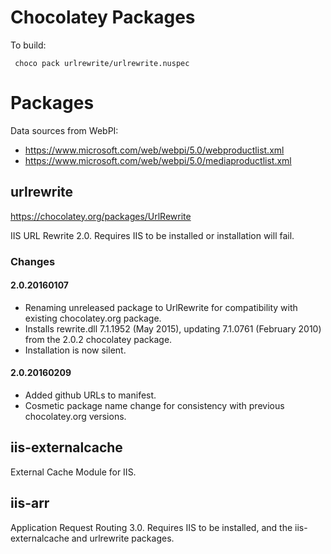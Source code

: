 # Chocolatey Packages

To build:

     choco pack urlrewrite/urlrewrite.nuspec

# Packages

Data sources from WebPI: 
 * https://www.microsoft.com/web/webpi/5.0/webproductlist.xml
 * https://www.microsoft.com/web/webpi/5.0/mediaproductlist.xml

## urlrewrite 

https://chocolatey.org/packages/UrlRewrite

IIS URL Rewrite 2.0. Requires IIS to be installed or installation will fail.

### Changes
#### 2.0.20160107

* Renaming unreleased package to UrlRewrite for compatibility with existing chocolatey.org package. 
* Installs rewrite.dll 7.1.1952 (May 2015), updating 7.1.0761 (February 2010) from the 2.0.2 chocolatey package.
* Installation is now silent.
		 
#### 2.0.20160209

* Added github URLs to manifest.
* Cosmetic package name change for consistency with previous chocolatey.org versions.

## iis-externalcache

External Cache Module for IIS.

## iis-arr

Application Request Routing 3.0. Requires IIS to be installed, and the iis-externalcache and urlrewrite packages. 
